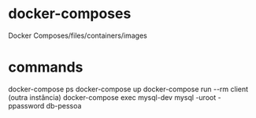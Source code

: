 # docker-composes
Docker Composes/files/containers/images

# commands
docker-compose ps
docker-compose up
docker-compose run --rm client (outra instância)
docker-compose exec mysql-dev mysql -uroot -ppassword db-pessoa
